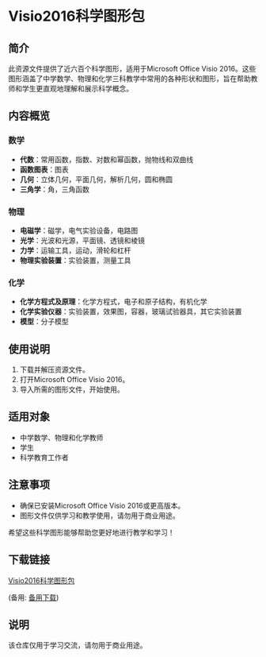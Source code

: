 # Visio2016科学图形包

## 简介
此资源文件提供了近六百个科学图形，适用于Microsoft Office Visio 2016。这些图形涵盖了中学数学、物理和化学三科教学中常用的各种形状和图形，旨在帮助教师和学生更直观地理解和展示科学概念。

## 内容概览

### 数学
- **代数**：常用函数，指数、对数和幂函数，抛物线和双曲线
- **函数图表**：图表
- **几何**：立体几何，平面几何，解析几何，圆和椭圆
- **三角学**：角，三角函数

### 物理
- **电磁学**：磁学，电气实验设备，电路图
- **光学**：光波和光源，平面镜、透镜和棱镜
- **力学**：运输工具，运动，滑轮和杠杆
- **物理实验装置**：实验装置，测量工具

### 化学
- **化学方程式及原理**：化学方程式，电子和原子结构，有机化学
- **化学实验仪器**：实验装置，效果图，容器，玻璃试验器具，其它实验装置
- **模型**：分子模型

## 使用说明
1. 下载并解压资源文件。
2. 打开Microsoft Office Visio 2016。
3. 导入所需的图形文件，开始使用。

## 适用对象
- 中学数学、物理和化学教师
- 学生
- 科学教育工作者

## 注意事项
- 确保已安装Microsoft Office Visio 2016或更高版本。
- 图形文件仅供学习和教学使用，请勿用于商业用途。

希望这些科学图形能够帮助您更好地进行教学和学习！

## 下载链接
[Visio2016科学图形包](https://pan.quark.cn/s/ab04009fbfcc) 

(备用: [备用下载](https://pan.baidu.com/s/197SQ87t5xXf928kbAeg--w?pwd=1234))

## 说明

该仓库仅用于学习交流，请勿用于商业用途。
